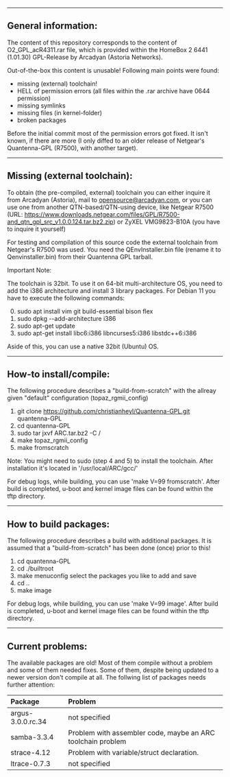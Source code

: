 
--------------------
General information:
--------------------

The content of this repository corresponds to the content of O2_GPL_acR4311.rar file, which is provided within the HomeBox 2 6441 (1.01.30) GPL-Release by Arcadyan (Astoria Networks).

Out-of-the-box this content is unusable! Following main points were found:

- missing (external) toolchain!
- HELL of permission errors (all files within the .rar archive have 0644 permission)
- missing symlinks
- missing files (in kernel-folder)
- broken packages

Before the initial commit most of the permission errors got fixed. It isn't known, if there are more (I only diffed to an older release of Netgear's Quantenna-GPL (R7500), with another target).


-----------------------------
Missing (external toolchain):
-----------------------------

To obtain (the pre-compiled, external) toolchain you can either inquire it from Arcadyan (Astoria), mail to opensource@arcadyan.com, or you can use one from another QTN-based/QTN-using device, like Netgear R7500 (URL: https://www.downloads.netgear.com/files/GPL/R7500-and_qtn_gpl_src_v1.0.0.124.tar.bz2.zip) or ZyXEL VMG9823-B10A (you have to inquire it yourself)

For testing and compilation of this source code the external toolchain from Netgear's R7500 was used. You need the QEnvInstaller.bin file (rename it to Qenvinstaller.bin) from their Quantenna GPL tarball.


Important Note:

The toolchain is 32bit. To use it on 64-bit multi-architecture OS, you need to add the i386 architecture and install 3 library packages. For Debian 11 you have to execute the following commands:

0. sudo apt install vim git build-essential bison flex
1. sudo dpkg --add-architecture i386
2. sudo apt-get update
3. sudo apt-get install libc6:i386 libncurses5:i386 libstdc++6:i386


Aside of this, you can use a native 32bit (Ubuntu) OS.


----------------------
How-to install/compile:
----------------------

The following procedure describes a "build-from-scratch" with the allreay given "default" configuration (topaz_rgmii_config)

1. git clone https://github.com/christianheyl/Quantenna-GPL.git quantenna-GPL
2. cd quantenna-GPL
3. sudo tar jxvf ARC.tar.bz2 -C /
6. make topaz_rgmii_config
7. make fromscratch

Note: You might need to sudo (step 4 and 5) to install the toolchain. After installation it's located in '/usr/local/ARC/gcc/'

For debug logs, while building, you can use 'make V=99 fromscratch'. After build is completed, u-boot and kernel image files can be found within the tftp directory.


----------------------
How to build packages:
----------------------

The following procedure describes a build with additional packages. It is assumed that a "build-from-scratch" has been done (once) prior to this!

1. cd quantenna-GPL
2. cd ./builtroot
3. make menuconfig
  select the packages you like to add and save
4. cd \.\.
5. make image

For debug logs, while building, you can use 'make V=99 image'. After build is completed, u-boot and kernel image files can be found within the tftp directory.


-----------------
Current problems:
-----------------

The available packages are old! Most of them compile without a problem and some of them needed fixes. Some of them, despite being updated to a newer version don't compile at all. The follwing list of packages needs further attention:

| Package       | Problem       |
|:------------- |:-------------|
| argus-3.0.0.rc.34 | not specified |
| samba-3.3.4 | Problem with assembler code, maybe an ARC toolchain problem |
| strace-4.12 | Problem with variable/struct declaration. |
| ltrace-0.7.3 | not specified |
